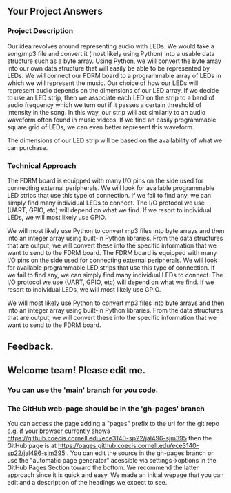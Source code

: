 ## Your Project Answers

### Project Description

Our idea revolves around representing audio with LEDs. We would take a song/mp3 file and convert it (most likely using Python) into a usable data structure such as a byte array. Using Python, we will convert the byte array into our own data structure that will easily be able to be represented by LEDs. We will connect our FDRM board to a programmable array of LEDs in which we will represent the music. Our choice of how our LEDs will represent audio depends on the dimensions of our LED array. If we decide to use an LED strip, then we associate each LED on the strip to a band of audio frequency which we turn out if it passes a certain threshold of intensity in the song. In this way, our strip will act similarly to an audio waveform often found in music videos. If we find an easily programmable square grid of LEDs, we can even better represent this waveform.

The dimensions of our LED strip will be based on the availability of what we can purchase.
### Technical Approach

The FDRM board is equipped with many I/O pins on the side used for connecting external peripherals. We will look for available programmable LED strips that use this type of connection. If we fail to find any, we can simply find many individual LEDs to connect. The I/O protocol we use (UART, GPIO, etc) will depend on what we find. If we resort to individual LEDs, we will most likely use GPIO.

We will most likely use Python to convert mp3 files into byte arrays and then into an integer array using built-in Python libraries. From the data structures that are output, we will convert these into the specific information that we want to send to the FDRM board.
The FDRM board is equipped with many I/O pins on the side used for connecting external peripherals. We will look for available programmable LED strips that use this type of connection. If we fail to find any, we can simply find many individual LEDs to connect. The I/O protocol we use (UART, GPIO, etc) will depend on what we find. If we resort to individual LEDs, we will most likely use GPIO.

We will most likely use Python to convert mp3 files into byte arrays and then into an integer array using built-in Python libraries. From the data structures that are output, we will convert these into the specific information that we want to send to the FDRM board.

## Feedback.

## Welcome team! Please edit me.
### You can use the 'main' branch for you code.
### The GitHub web-page should be in the 'gh-pages' branch
You can access the page adding a "pages" prefix to the url for the git repo e.g. if your browser currently shows https://github.coecis.cornell.edu/ece3140-sp22/jal496-sjm395 then the GitHub page is at https://pages.github.coecis.cornell.edu/ece3140-sp22/jal496-sjm395 . You can edit the source in the gh-pages branch or use the "automatic page generator" acessible via settings->options in the GitHub Pages Section toward the bottom. We recommend the latter approach since it is quick and easy. We made an initial wepage that you can edit and a description of the headings we expect to see.